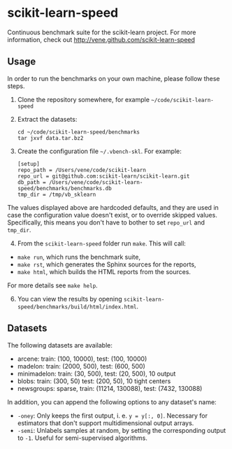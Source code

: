 scikit-learn-speed
==================

Continuous benchmark suite for the scikit-learn project. For more information,
check out http://vene.github.com/scikit-learn-speed

Usage
-----

In order to run the benchmarks on your own machine, please follow these steps.

1. Clone the repository somewhere, for example ``~/code/scikit-learn-speed``

2. Extract the datasets:
    ```
    cd ~/code/scikit-learn-speed/benchmarks
    tar jxvf data.tar.bz2
    ```

3. Create the configuration file ``~/.vbench-skl``. For example:
    ```
    [setup]
    repo_path = /Users/vene/code/scikit-learn
    repo_url = git@github.com:scikit-learn/scikit-learn.git
    db_path = /Users/vene/code/scikit-learn-speed/benchmarks/benchmarks.db
    tmp_dir = /tmp/vb_sklearn
    ```


The values displayed above are hardcoded defaults, and they are used in case
the configuration value doesn't exist, or to override skipped values.
Specifically, this means you don't have to bother to set ``repo_url`` and
``tmp_dir``.

4. From the ``scikit-learn-speed`` folder run ``make``. This will call:

 - ``make run``, which runs the benchmark suite,
 - ``make rst``, which generates the Sphinx sources for the reports,
 - ``make html``, which builds the HTML reports from the sources.

For more details see ``make help``. 

6. You can view the results by opening
``scikit-learn-speed/benchmarks/build/html/index.html``.


Datasets
--------

The following datasets are available:

- arcene: train: (100, 10000), test: (100, 10000)
- madelon: train: (2000, 500), test: (600, 500)
- minimadelon: train: (30, 500), test: (20, 500), 10 output
- blobs: train: (300, 50) test: (200, 50), 10 tight centers
- newsgroups: sparse, train: (11214, 130088), test: (7432, 130088)

In addition, you can append the following options to any dataset's name:

- `-oney`: Only keeps the first output, i. e. `y = y[:, 0]`. Necessary
for estimators that don't support multidimensional output arrays.
- `-semi`: Unlabels samples at random, by setting the corresponding output
to `-1`. Useful for semi-supervised algorithms.

